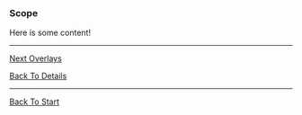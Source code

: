```load-basic

```

### Scope

Here is some content!

---

[Next Overlays](!SANDBOX_OVERLAYS)

[Back To Details](!SANDBOX_DETAILS)

---

[Back To Start](!SANDBOX_START)
